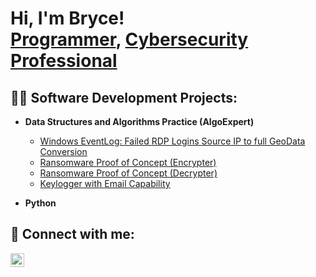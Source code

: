 <h1>Hi, I'm Bryce! <br/><a href="https://github.com/bcottrell1">Programmer</a>, <a href="[https://www.linkedin.com/in/brycecottrell/)">Cybersecurity Professional</a>

<h2>👨‍💻 Software Development Projects:</h2>

- <b>Data Structures and Algorithms Practice (AlgoExpert)</b>
 
  - [Windows EventLog: Failed RDP Logins Source IP to full GeoData Conversion](https://github.com/joshmadakor1/Sentinel-Lab)
  - [Ransomware Proof of Concept (Encrypter)](https://github.com/joshmadakor1/EncrypterPOC)
  - [Ransomware Proof of Concept (Decrypter)](https://github.com/joshmadakor1/DecrypterPOC)
  - [Keylogger with Email Capability](https://github.com/joshmadakor1/Key-Logger-With-Email)
- <b>Python</b>
  

<h2> 🤳 Connect with me:</h2>



[<img align="left" alt="BryceCottrell | LinkedIn" width="22px" src="[https://cdn.jsdelivr.net/npm/simple-icons@v3/icons/linkedin.svg](https://www.linkedin.com/in/brycecottrell/)" />][linkedin]


[twitter]: https://twitter.com/joshmadakor
[youtube]: https://www.youtube.com/c/joshmadakor
[instagram]: https://www.instagram.com/joshmadakor/
[linkedin]: https://linkedin.com/in/joshmadakor

<!--
**joshmadakor1/joshmadakor1** is a ✨ _special_ ✨ repository because its `README.md` (this file) appears on your GitHub profile.

Here are some ideas to get you started:

- 🔭 I’m currently working on ...
- 🌱 I’m currently learning ...
- 👯 I’m looking to collaborate on ...
- 🤔 I’m looking for help with ...
- 💬 Ask me about ...
- 📫 How to reach me: ...
- 😄 Pronouns: ...
- ⚡ Fun fact: ...
-->
